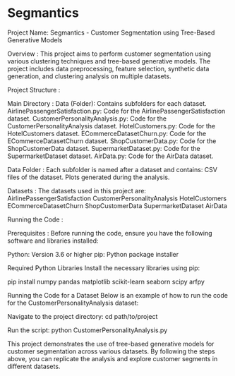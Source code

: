 # Segmantics

Project Name:
Segmantics - Customer Segmentation using Tree-Based Generative Models

Overview :
This project aims to perform customer segmentation using various clustering techniques and tree-based generative models. The project includes data preprocessing, feature selection, synthetic data generation, and clustering analysis on multiple datasets.

Project Structure :

Main Directory :
Data (Folder): Contains subfolders for each dataset.
AirlinePassengerSatisfaction.py: Code for the AirlinePassengerSatisfaction dataset.
CustomerPersonalityAnalysis.py: Code for the CustomerPersonalityAnalysis dataset.
HotelCustomers.py: Code for the HotelCustomers dataset.
ECommerceDatasetChurn.py: Code for the ECommerceDatasetChurn dataset.
ShopCustomerData.py: Code for the ShopCustomerData dataset.
SupermarketDataset.py: Code for the SupermarketDataset dataset.
AirData.py: Code for the AirData dataset.

Data Folder :
Each subfolder is named after a dataset and contains:
CSV files of the dataset.
Plots generated during the analysis.

Datasets :
The datasets used in this project are:
AirlinePassengerSatisfaction
CustomerPersonalityAnalysis
HotelCustomers
ECommerceDatasetChurn
ShopCustomerData
SupermarketDataset
AirData

Running the Code :

Prerequisites :
Before running the code, ensure you have the following software and libraries installed:

Python: Version 3.6 or higher
pip: Python package installer

Required Python Libraries
Install the necessary libraries using pip:

pip install numpy pandas matplotlib scikit-learn seaborn scipy arfpy

Running the Code for a Dataset
Below is an example of how to run the code for the CustomerPersonalityAnalysis dataset:

Navigate to the project directory:
cd path/to/project

Run the script:
python CustomerPersonalityAnalysis.py



This project demonstrates the use of tree-based generative models for customer segmentation across various datasets. By following the steps above, you can replicate the analysis and explore customer segments in different datasets.
